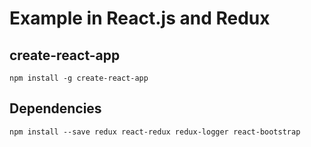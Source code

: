 # Example in React.js and Redux

## create-react-app
```
npm install -g create-react-app
```

## Dependencies
```
npm install --save redux react-redux redux-logger react-bootstrap
```
